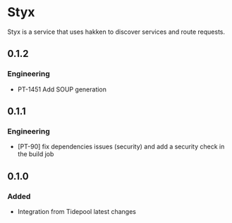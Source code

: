 # Styx

Styx is a service that uses hakken to discover services and route requests.

## 0.1.2
### Engineering
- PT-1451 Add SOUP generation

## 0.1.1
### Engineering
- [PT-90] fix dependencies issues (security) and add a security check in the build job

## 0.1.0 

### Added

- Integration from Tidepool latest changes
